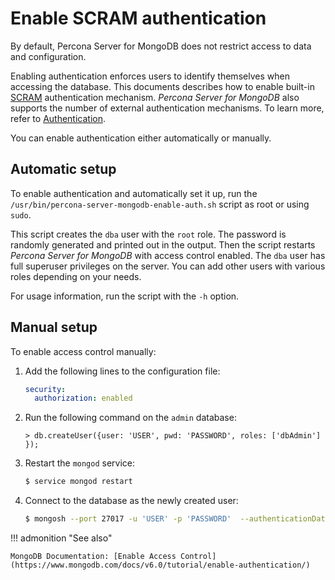 
# Enable SCRAM authentication

By default, Percona Server for MongoDB does not restrict access to data and configuration.

Enabling authentication enforces users to identify themselves when accessing the database. This documents describes how to enable built-in [SCRAM](authentication.md#scram) authentication mechanism. *Percona Server for MongoDB* also supports the number of external authentication mechanisms. To learn more, refer to [Authentication](authentication.md#ext-auth).

You can enable authentication either automatically or manually.

## Automatic setup

To enable authentication and automatically set it up,
run the `/usr/bin/percona-server-mongodb-enable-auth.sh` script
as root or using `sudo`.

This script creates the `dba` user with the `root` role.
The password is randomly generated and printed out in the output.
Then the script restarts *Percona Server for MongoDB* with access control enabled.
The `dba` user has full superuser privileges on the server.
You can add other users with various roles depending on your needs.

For usage information, run the script with the `-h` option.

## Manual setup

To enable access control manually:


1. Add the following lines to the configuration file:

    ```yaml
    security:
      authorization: enabled
    ```

2. Run the following command on the `admin` database:

    ```{.javascript data-prompt=">"}
    > db.createUser({user: 'USER', pwd: 'PASSWORD', roles: ['dbAdmin'] });
    ```

3. Restart the `mongod` service:

    ```{.bash data-prompt="$"}
    $ service mongod restart
    ```

4. Connect to the database as the newly created user:

    ```{.bash data-prompt="$"}
    $ mongosh --port 27017 -u 'USER' -p 'PASSWORD'  --authenticationDatabase "admin"
    ```

!!! admonition "See also"

    MongoDB Documentation: [Enable Access Control](https://www.mongodb.com/docs/v6.0/tutorial/enable-authentication/)


